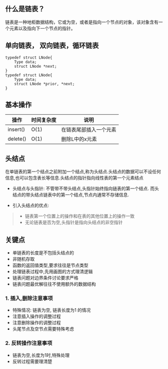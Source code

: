 ## 什么是链表？
链表是一种地柜数据结构，它或为空，或者是指向一个节点的对象，该对象含有一个元素以及指向下一个节点的指针。

## 单向链表， 双向链表，循环链表

```
typedef struct LNode{
    Type data;
    struct LNode *next;
}
typedef struct LNode{
    Type data;
    struct LNode *prior, *next;
}
```

## 基本操作

操作 | 时间复杂度 | 说明
--- | --- | ---
insert() | O(1) | 在链表尾部插入一个元素
delete() | O(1) | 删除L中的x元素


## 头结点

在单链表的第一个结点之前附加一个结点,称为头结点.头结点的数据可以不设任何信息,也可以包含表长等信息.头结点的指针指向线性表的第一个元素结点

- 头结点与头指针: 不管带不带头结点,头指针始终指向链表的第一个结点. 而头结点的带头结点链表中的第一个结点,节点内通常不存储信息.

- 引入头结点的优点:
> - 链表第一个位置上的操作和在表的其他位置上的操作一致
> - 无论链表是否为空,头指针是指向头结点的非空指针

## 关键点

- 单链表的长度是不包括头结点的
- 非随机存取
- 函数的返回值类型,要求往往是节点类型
- 处理链表过程中,先用画图的方式理清逻辑
- 链表问题对边界条件讨论要求严格
- 链表问题最优解往往不使用额外的数据结构

### 1. 插入,删除注意事项

- 特殊情况: 链表为空, 链表长度为1 的情况
- 注意插入操作的调整过程
- 注意删除操作的调整过程
- 头尾节点及空节点需要特殊考虑

### 2. 反转操作注意事项

- 链表为空,长度为1时,特殊处理
- 反转过程需要理清楚